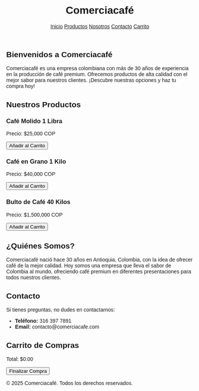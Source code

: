 <!DOCTYPE html>
<html lang="es">
<head>
  <meta charset="UTF-8">
  <meta name="viewport" content="width=device-width, initial-scale=1.0">
  <title>Comerciacafé</title>
  <script src="https://cdn.tailwindcss.com"></script>
  <style>
    body {
      font-family: Arial, sans-serif;
    }
  </style>
  <script>
    let carrito = [];

    // Función para agregar productos al carrito
    function agregarAlCarrito(nombre, precio) {
      carrito.push({ nombre, precio });
      actualizarCarrito();
    }

    // Función para actualizar la vista del carrito
    function actualizarCarrito() {
      const lista = document.getElementById("lista-carrito");
      lista.innerHTML = ""; // Limpiar la lista
      let total = 0;

      carrito.forEach((producto) => {
        total += producto.precio;
        const item = document.createElement("li");
        item.textContent = `${producto.nombre} - $${producto.precio.toFixed(2)}`;
        lista.appendChild(item);
      });

      document.getElementById("total-carrito").textContent = `Total: $${total.toFixed(2)}`;
    }

    // Función para finalizar compra
    function finalizarCompra() {
      if (carrito.length === 0) {
        alert("El carrito está vacío. Añade productos para continuar.");
      } else {
        alert("Compra realizada con éxito.");
        carrito = [];
        actualizarCarrito();
      }
    }
  </script>
</head>
<body class="bg-white text-gray-800">
  <header class="bg-[#5C4033] p-4 text-white flex justify-between items-center">
    <h1 class="text-2xl font-bold">Comerciacafé</h1>
    <nav class="space-x-4">
      <a href="#inicio" class="hover:underline">Inicio</a>
      <a href="#productos" class="hover:underline">Productos</a>
      <a href="#nosotros" class="hover:underline">Nosotros</a>
      <a href="#contacto" class="hover:underline">Contacto</a>
      <a href="#carrito" class="hover:underline">Carrito</a>
    </nav>
  </header>

  <section id="inicio" class="p-8">
    <h2 class="text-3xl font-bold mb-4">Bienvenidos a Comerciacafé</h2>
    <p class="text-lg">Comerciacafé es una empresa colombiana con más de 30 años de experiencia en la producción de café premium. Ofrecemos productos de alta calidad con el mejor sabor para nuestros clientes. ¡Descubre nuestras opciones y haz tu compra hoy!</p>
  </section>

  <section id="productos" class="p-8">
    <h2 class="text-2xl font-bold mb-4">Nuestros Productos</h2>
    <div class="grid grid-cols-1 sm:grid-cols-2 md:grid-cols-3 gap-6">
      <!-- Producto 1 -->
      <div class="border p-4 rounded shadow">
        <h3 class="font-semibold">Café Molido 1 Libra</h3>
        <p>Precio: $25,000 COP</p>
        <button onclick="agregarAlCarrito('Café Molido 1 Libra', 25000)" class="bg-[#8B5E3C] text-white px-4 py-2 rounded mt-4">Añadir al Carrito</button>
      </div>
      <!-- Producto 2 -->
      <div class="border p-4 rounded shadow">
        <h3 class="font-semibold">Café en Grano 1 Kilo</h3>
        <p>Precio: $40,000 COP</p>
        <button onclick="agregarAlCarrito('Café en Grano 1 Kilo', 40000)" class="bg-[#8B5E3C] text-white px-4 py-2 rounded mt-4">Añadir al Carrito</button>
      </div>
      <!-- Producto 3 -->
      <div class="border p-4 rounded shadow">
        <h3 class="font-semibold">Bulto de Café 40 Kilos</h3>
        <p>Precio: $1,500,000 COP</p>
        <button onclick="agregarAlCarrito('Bulto de Café 40 Kilos', 1500000)" class="bg-[#8B5E3C] text-white px-4 py-2 rounded mt-4">Añadir al Carrito</button>
      </div>
    </div>
  </section>

  <section id="nosotros" class="p-8 bg-gray-100">
    <h2 class="text-2xl font-bold mb-4">¿Quiénes Somos?</h2>
    <p>Comerciacafé nació hace 30 años en Antioquia, Colombia, con la idea de ofrecer café de la mejor calidad. Hoy somos una empresa que lleva el sabor de Colombia al mundo, ofreciendo café premium en diferentes presentaciones para todos nuestros clientes.</p>
  </section>

  <section id="contacto" class="p-8">
    <h2 class="text-2xl font-bold mb-4">Contacto</h2>
    <p>Si tienes preguntas, no dudes en contactarnos:</p>
    <ul>
      <li><strong>Teléfono:</strong> 316 397 7891</li>
      <li><strong>Email:</strong> contacto@comerciacafe.com</li>
    </ul>
  </section>

  <section id="carrito" class="p-8">
    <h2 class="text-2xl font-bold mb-4">Carrito de Compras</h2>
    <ul id="lista-carrito" class="list-disc pl-5"></ul>
    <p id="total-carrito" class="font-semibold">Total: $0.00</p>
    <button onclick="finalizarCompra()" class="bg-[#8B5E3C] text-white px-6 py-2 rounded mt-4">Finalizar Compra</button>
  </section>

  <footer class="bg-gray-100 text-center p-4 mt-8">
    <p>&copy; 2025 Comerciacafé. Todos los derechos reservados.</p>
  </footer>
</body>
</html>
